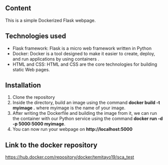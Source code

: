 

## Content

This is a simple Dockerized Flask webpage.

## Technologies used

* Flask framework: Flask is a micro web framework written in Python
* Docker: Docker is a tool designed to make it easier to create, deploy, and run applications by using containers .
* HTML and CSS: HTML and  CSS are the core technologies for building static Web pages.

## Installation

1. Clone the repository
2. Inside the directory, build   an image using the command __docker build -t myimage .__ where myimage is the name of your image.
3. After writing the Dockerfile and building the image from it,  we can run the container with our Python service using the command __docker run -d -p 5000:5000 myimage__.
4. You can now run your webpage on __http://localhost:5000__

## Link to the docker repository

https://hub.docker.com/repository/docker/temitayo19/sca_test



